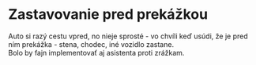 # Zastavovanie pred prekážkou
Auto si razý cestu vpred, no nieje sprosté - vo chvíli keď usúdi, že je pred ním prekážka - stena, chodec, iné vozidlo zastane. <br> 
Bolo by fajn implementovať aj asistenta proti zrážkam.
